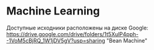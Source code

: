 # Machine Learning
Доступные исходники расположены на диске Google: https://drive.google.com/drive/folders/1t5XulP4pph--1VoM5cBjRQ_1W1jDV5gV?usp=sharing "Bean Machine"
